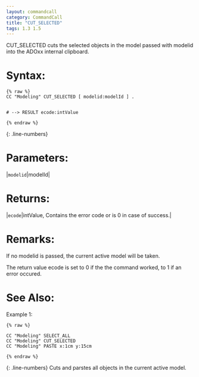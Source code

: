 ```yaml
---
layout: commandcall
category: CommandCall
title: "CUT_SELECTED"
tags: 1.3 1.5
---
```


CUT_SELECTED cuts the selected objects in the model passed with modelid into the ADOxx internal clipboard.

# Syntax:  

```adoscript
{% raw %}
CC "Modeling" CUT_SELECTED [ modelid:modelId ] .


# --> RESULT ecode:intValue

{% endraw %}
```
{: .line-numbers}

# Parameters:  

|`modelid`|modelId|

# Returns:  

|`ecode`|intValue, Contains the error code or is 0 in case of success.|


# Remarks:

If no modelid is passed, the current active model will be taken.

The return value ecode is set to 0 if the the command worked, to 1 if an error occured.

# See Also:  



Example 1:

```adoscript
{% raw %}

CC "Modeling" SELECT_ALL
CC "Modeling" CUT_SELECTED
CC "Modeling" PASTE x:1cm y:15cm

{% endraw %}
```
{: .line-numbers}
Cuts and parstes all objects in the current active model.

